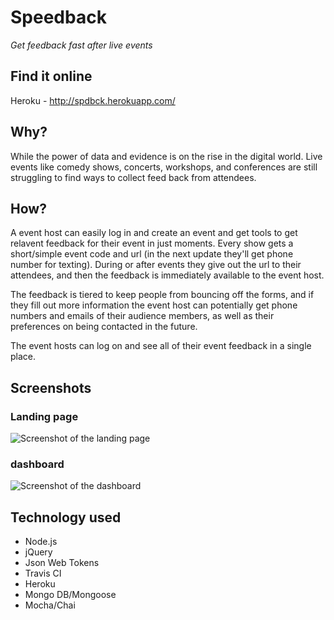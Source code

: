 # Speedback

_Get feedback fast after live events_

## Find it online

Heroku - http://spdbck.herokuapp.com/

## Why?

While the power of data and evidence is on the rise in the digital world. Live events like comedy shows, concerts, workshops, and conferences are still struggling to find ways to collect feed back from attendees.

## How?

A event host can easily log in and create an event and get tools to get relavent feedback for their event in just moments. Every show gets a short/simple event code and url (in the next update they'll get phone number for texting). During or after events they give out the url to their attendees, and then the feedback is immediately available to the event host.

The feedback is tiered to keep people from bouncing off the forms, and if they fill out more information the event host can potentially get phone numbers and emails of their audience members, as well as their preferences on being contacted in the future.

The event hosts can log on and see all of their event feedback in a single place.

## Screenshots

### Landing page

![Screenshot of the landing page](https://raw.githubusercontent.com/claytonweller/speedback/master/public/assets/images/readme/landing.jpg)

### dashboard

![Screenshot of the dashboard](https://raw.githubusercontent.com/claytonweller/speedback/master/public/assets/images/readme/Dash.jpg)

## Technology used

- Node.js
- jQuery
- Json Web Tokens
- Travis CI
- Heroku
- Mongo DB/Mongoose
- Mocha/Chai
